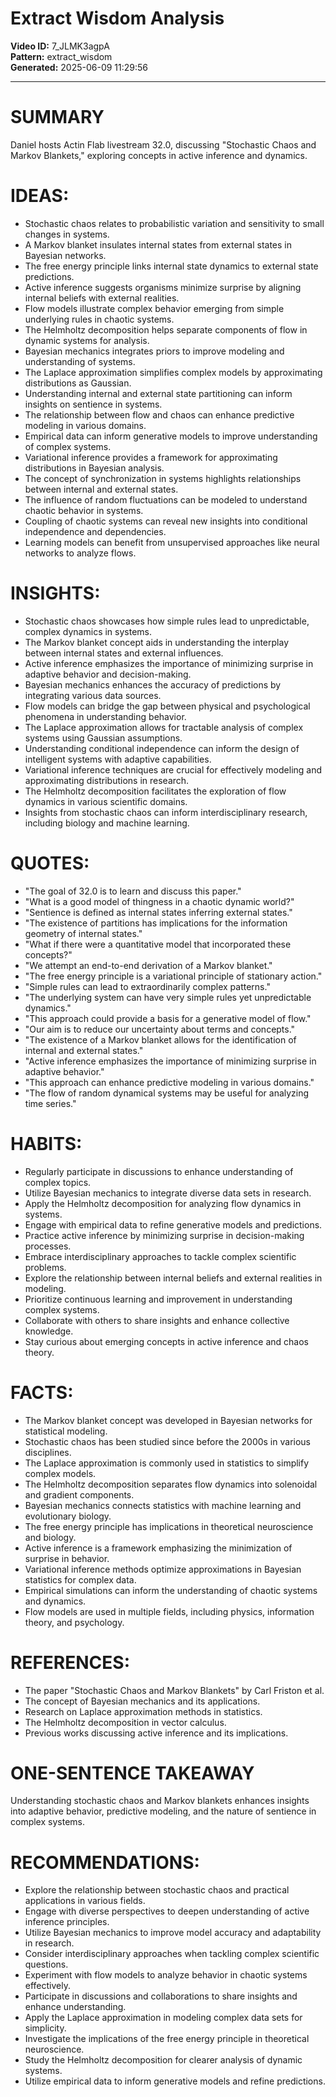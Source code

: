 # Extract Wisdom Analysis

**Video ID:** 7_JLMK3agpA  
**Pattern:** extract_wisdom  
**Generated:** 2025-06-09 11:29:56  

---

# SUMMARY
Daniel hosts Actin Flab livestream 32.0, discussing "Stochastic Chaos and Markov Blankets," exploring concepts in active inference and dynamics.

# IDEAS:
- Stochastic chaos relates to probabilistic variation and sensitivity to small changes in systems.
- A Markov blanket insulates internal states from external states in Bayesian networks.
- The free energy principle links internal state dynamics to external state predictions.
- Active inference suggests organisms minimize surprise by aligning internal beliefs with external realities.
- Flow models illustrate complex behavior emerging from simple underlying rules in chaotic systems.
- The Helmholtz decomposition helps separate components of flow in dynamic systems for analysis.
- Bayesian mechanics integrates priors to improve modeling and understanding of systems.
- The Laplace approximation simplifies complex models by approximating distributions as Gaussian.
- Understanding internal and external state partitioning can inform insights on sentience in systems.
- The relationship between flow and chaos can enhance predictive modeling in various domains.
- Empirical data can inform generative models to improve understanding of complex systems.
- Variational inference provides a framework for approximating distributions in Bayesian analysis.
- The concept of synchronization in systems highlights relationships between internal and external states.
- The influence of random fluctuations can be modeled to understand chaotic behavior in systems.
- Coupling of chaotic systems can reveal new insights into conditional independence and dependencies.
- Learning models can benefit from unsupervised approaches like neural networks to analyze flows.

# INSIGHTS:
- Stochastic chaos showcases how simple rules lead to unpredictable, complex dynamics in systems.
- The Markov blanket concept aids in understanding the interplay between internal states and external influences.
- Active inference emphasizes the importance of minimizing surprise in adaptive behavior and decision-making.
- Bayesian mechanics enhances the accuracy of predictions by integrating various data sources.
- Flow models can bridge the gap between physical and psychological phenomena in understanding behavior.
- The Laplace approximation allows for tractable analysis of complex systems using Gaussian assumptions.
- Understanding conditional independence can inform the design of intelligent systems with adaptive capabilities.
- Variational inference techniques are crucial for effectively modeling and approximating distributions in research.
- The Helmholtz decomposition facilitates the exploration of flow dynamics in various scientific domains.
- Insights from stochastic chaos can inform interdisciplinary research, including biology and machine learning.

# QUOTES:
- "The goal of 32.0 is to learn and discuss this paper."
- "What is a good model of thingness in a chaotic dynamic world?"
- "Sentience is defined as internal states inferring external states."
- "The existence of partitions has implications for the information geometry of internal states."
- "What if there were a quantitative model that incorporated these concepts?"
- "We attempt an end-to-end derivation of a Markov blanket."
- "The free energy principle is a variational principle of stationary action."
- "Simple rules can lead to extraordinarily complex patterns."
- "The underlying system can have very simple rules yet unpredictable dynamics."
- "This approach could provide a basis for a generative model of flow."
- "Our aim is to reduce our uncertainty about terms and concepts."
- "The existence of a Markov blanket allows for the identification of internal and external states."
- "Active inference emphasizes the importance of minimizing surprise in adaptive behavior."
- "This approach can enhance predictive modeling in various domains."
- "The flow of random dynamical systems may be useful for analyzing time series."

# HABITS:
- Regularly participate in discussions to enhance understanding of complex topics.
- Utilize Bayesian mechanics to integrate diverse data sets in research.
- Apply the Helmholtz decomposition for analyzing flow dynamics in systems.
- Engage with empirical data to refine generative models and predictions.
- Practice active inference by minimizing surprise in decision-making processes.
- Embrace interdisciplinary approaches to tackle complex scientific problems.
- Explore the relationship between internal beliefs and external realities in modeling.
- Prioritize continuous learning and improvement in understanding complex systems.
- Collaborate with others to share insights and enhance collective knowledge.
- Stay curious about emerging concepts in active inference and chaos theory.

# FACTS:
- The Markov blanket concept was developed in Bayesian networks for statistical modeling.
- Stochastic chaos has been studied since before the 2000s in various disciplines.
- The Laplace approximation is commonly used in statistics to simplify complex models.
- The Helmholtz decomposition separates flow dynamics into solenoidal and gradient components.
- Bayesian mechanics connects statistics with machine learning and evolutionary biology.
- The free energy principle has implications in theoretical neuroscience and biology.
- Active inference is a framework emphasizing the minimization of surprise in behavior.
- Variational inference methods optimize approximations in Bayesian statistics for complex data.
- Empirical simulations can inform the understanding of chaotic systems and dynamics.
- Flow models are used in multiple fields, including physics, information theory, and psychology.

# REFERENCES:
- The paper "Stochastic Chaos and Markov Blankets" by Carl Friston et al.
- The concept of Bayesian mechanics and its applications.
- Research on Laplace approximation methods in statistics.
- The Helmholtz decomposition in vector calculus.
- Previous works discussing active inference and its implications.

# ONE-SENTENCE TAKEAWAY
Understanding stochastic chaos and Markov blankets enhances insights into adaptive behavior, predictive modeling, and the nature of sentience in complex systems.

# RECOMMENDATIONS:
- Explore the relationship between stochastic chaos and practical applications in various fields.
- Engage with diverse perspectives to deepen understanding of active inference principles.
- Utilize Bayesian mechanics to improve model accuracy and adaptability in research.
- Consider interdisciplinary approaches when tackling complex scientific questions.
- Experiment with flow models to analyze behavior in chaotic systems effectively.
- Participate in discussions and collaborations to share insights and enhance understanding.
- Apply the Laplace approximation in modeling complex data sets for simplicity.
- Investigate the implications of the free energy principle in theoretical neuroscience.
- Study the Helmholtz decomposition for clearer analysis of dynamic systems.
- Utilize empirical data to inform generative models and refine predictions.